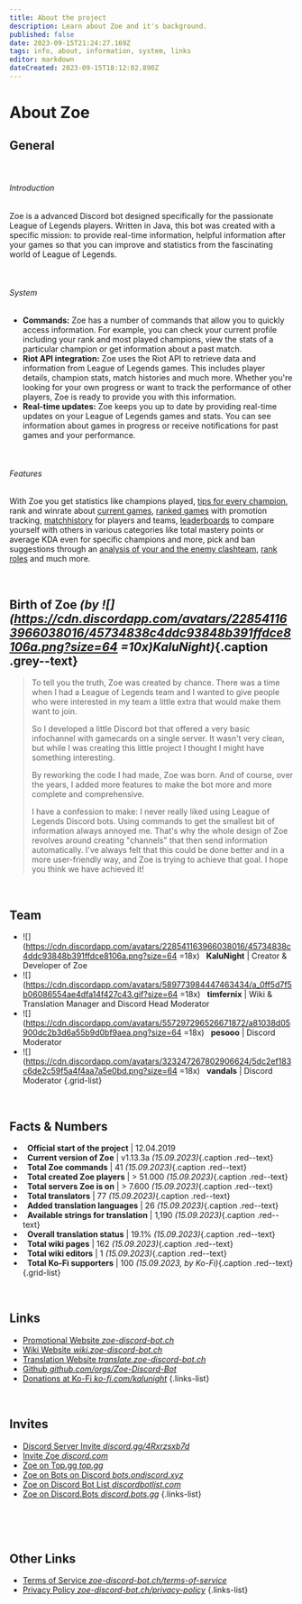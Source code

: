 ```yaml
---
title: About the project
description: Learn about Zoe and it's background.
published: false
date: 2023-09-15T21:24:27.169Z
tags: info, about, information, system, links
editor: markdown
dateCreated: 2023-09-15T18:12:02.890Z
---
```


# About Zoe

## General

<br>

###### Introduction

Zoe is a advanced Discord bot designed specifically for the passionate League of Legends players. Written in Java, this bot was created with a specific mission: to provide real-time information, helpful information after your games so that you can improve and statistics from the fascinating world of League of Legends.

<br>

###### System
- **Commands:** Zoe has a number of commands that allow you to quickly access information. For example, you can check your current profile including your rank and most played champions, view the stats of a particular champion or get information about a past match.
- **Riot API integration:** Zoe uses the Riot API to retrieve data and information from League of Legends games. This includes player details, champion stats, match histories and much more. Whether you're looking for your own progress or want to track the performance of other players, Zoe is ready to provide you with this information.
- **Real-time updates:** Zoe keeps you up to date by providing real-time updates on your League of Legends games and stats. You can see information about games in progress or receive notifications for past games and your performance.

<br>

###### Features
With Zoe you get statistics like champions played, [tips for every champion](/en/features/champion-analysis), rank and winrate about [current games](/en/features/infoChannel), [ranked games](/en/features/rankChannel) with promotion tracking,  [matchhistory](/en/features/matchhistoryChannel) for players and teams, [leaderboards](/en/features/leaderboards) to compare yourself with others in various categories like total mastery points or average KDA even for specific champions and more, pick and ban suggestions through an [analysis of your and the enemy clashteam](/en/features/clashChannel), [rank roles](/en/features/rankroles) and much more. 

<br>

## Birth of Zoe *(by ![](https://cdn.discordapp.com/avatars/228541163966038016/45734838c4ddc93848b391ffdce8106a.png?size=64 =10x)KaluNight)*{.caption .grey--text}
> To tell you the truth, Zoe was created by chance. There was a time when I had a League of Legends team and I wanted to give people who were interested in my team a little extra that would make them want to join.
>
> So I developed a little Discord bot that offered a very basic infochannel with gamecards on a single server. It wasn't very clean, but while I was creating this little project I thought I might have something interesting.
>
> By reworking the code I had made, Zoe was born. And of course, over the years, I added more features to make the bot more and more complete and comprehensive.
>
> I have a confession to make: I never really liked using League of Legends Discord bots. Using commands to get the smallest bit of information always annoyed me. That's why the whole design of Zoe revolves around creating "channels" that then send information automatically. I've always felt that this could be done better and in a more user-friendly way, and Zoe is trying to achieve that goal. I hope you think we have achieved it!

<br>

## Team

- ![](https://cdn.discordapp.com/avatars/228541163966038016/45734838c4ddc93848b391ffdce8106a.png?size=64 =18x)  &nbsp; **KaluNight** | Creator & Developer of Zoe
- ![](https://cdn.discordapp.com/avatars/589773984447463434/a_0ff5d7f5b06086554ae4dfa14f427c43.gif?size=64 =18x) &nbsp; **timfernix** | Wiki & Translation Manager and Discord Head Moderator
- ![](https://cdn.discordapp.com/avatars/557297296526671872/a81038d05900dc2b3d6a55b9d0bf9aea.png?size=64 =18x) &nbsp; **pesooo** | Discord Moderator
- ![](https://cdn.discordapp.com/avatars/323247267802906624/5dc2ef183c6de2c59f5a4f4aa7a5e0bd.png?size=64 =18x) &nbsp; **vandals** | Discord Moderator
{.grid-list}

<br>

## Facts & Numbers

- <i class="mdi mdi-calendar"></i>  &nbsp; **Official start of the project** | 12.04.2019	
- <i class="mdi mdi-code-tags"></i>  &nbsp; **Current version of Zoe** | v1.13.3a *(15.09.2023)*{.caption .red--text}
- <i class="mdi mdi-slash-forward-box"></i>  &nbsp; **Total Zoe commands** | 41 *(15.09.2023)*{.caption .red--text}
- <i class="mdi mdi-chart-areaspline"></i>  &nbsp; **Total created Zoe players** | > 51.000 *(15.09.2023)*{.caption .red--text}
- <i class="mdi mdi-chart-areaspline"></i>  &nbsp; **Total servers Zoe is on** | > 7.600 *(15.09.2023)*{.caption .red--text}
- <i class="mdi mdi-account"></i>  &nbsp; **Total translators** | 77 *(15.09.2023)*{.caption .red--text}
- <i class="mdi mdi-translate"></i>  &nbsp; **Added translation languages** | 26 *(15.09.2023)*{.caption .red--text}
- <i class="mdi mdi-translate"></i>  &nbsp; **Available strings for translation** | 1,190 *(15.09.2023)*{.caption .red--text}	
- <i class="mdi mdi-translate"></i>  &nbsp; **Overall translation status** | 19.1% *(15.09.2023)*{.caption .red--text}
- <i class="mdi mdi-library"></i>  &nbsp; **Total wiki pages** | 162 *(15.09.2023)*{.caption .red--text}
- <i class="mdi mdi-account"></i>  &nbsp; **Total wiki editors** | 1 *(15.09.2023)*{.caption .red--text}
- <i class="mdi mdi-gift"></i>  &nbsp; **Total Ko-Fi supporters** | 100 *(15.09.2023, by Ko-Fi)*{.caption .red--text}
{.grid-list}

<br>

## Links
- [<i class="mdi mdi-home"></i> Promotional Website *zoe-discord-bot.ch*](https://zoe-discord-bot.ch/)
- [<i class="mdi mdi-library"></i> Wiki Website *wiki.zoe-discord-bot.ch*](https://wiki.zoe-discord-bot.ch/en/home/)
- [<i class="mdi mdi-translate"></i> Translation Website *translate.zoe-discord-bot.ch*](https://translate.zoe-discord-bot.ch/)
- [<i class="mdi mdi-code-braces"></i> Github *github.com/orgs/Zoe-Discord-Bot*](https://github.com/orgs/Zoe-Discord-Bot/)
- [<i class="mdi mdi-gift"></i> Donations at Ko-Fi *ko-fi.com/kalunight*](https://ko-fi.com/kalunight)
{.links-list}

<br>

## Invites
- [Discord Server Invite *discord.gg/4Rxrzsxb7d*](https://discord.gg/4Rxrzsxb7d)
- [Invite Zoe *discord.com*](https://discord.com/oauth2/authorize?client_id=550737379460382752&scope=bot%20applications.commands&permissions=397553298512&response_type=code&redirect_uri=https%3A%2F%2Fzoe-discord-bot.ch%2FThanksYou.html)
- [Zoe on Top.gg *top.gg*](https://top.gg/bot/550737379460382752)
- [Zoe on Bots on Discord *bots.ondiscord.xyz*](https://bots.ondiscord.xyz/bots/550737379460382752)
- [Zoe on Discord Bot List *discordbotlist.com*](https://discordbotlist.com/bots/zoe)
- [Zoe on Discord.Bots *discord.bots.gg*](https://discord.bots.gg/bots/550737379460382752)
{.links-list}

<br><br><br>

## Other Links
- [<i class="mdi mdi-shield-check-outline"></i> Terms of Service *zoe-discord-bot.ch/terms-of-service*](https://zoe-discord-bot.ch/terms-of-service.html)
- [<i class="mdi mdi-shield-lock-outline"></i> Privacy Policy *zoe-discord-bot.ch/privacy-policy*](https://zoe-discord-bot.ch/privacy-policy.html)
{.links-list}


